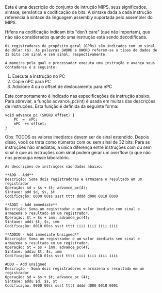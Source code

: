    Esta é uma descrição do conjunto de intrução MIPS, seus significados, sintaxe, semântica e codificação de bits. A sintaxe dada a cada instrução referencia à sintaxe da linguagem assembly suportada pelo assembler do MIPS. 

  Hífens na codificação indicam bits "don't care" (que não importam), que não são considerados quando uma instrução está sendo decodificada.  

	Os registradores de propósito geral (GPRs) são indicados com um sinal de dólar ($). As palavras SWORD e UWORD referem-se a tipos de dados de 32 bits com sinal e sem sinal, respectivamente.

	A maneira pela qual o processador executa uma instrução e avança seus contadores é a seguinte:

1. Execute a instrução no PC
2. Copie nPC para PC
3. Adicione 4 ou o offset de deslocamento para nPC

Este comportamento é indicado nas especificações de instrução abaixo. Para abreviar, a função advance_pc(int) é usada em muitas das descrições de instruções. Esta função é definida da seguinte forma:

	void advance_pc (SWORD offset) {   
		PC  =  nPC;  
		nPC  += offset;
	}

Obs: TODOS os valores imediatos devem ser de sinal estendido. Depois disso, você os trata como números com ou sem sinal de 32 bits. Para as instruções não imediatas, a única diferença entre instruções com ou sem sinal é que as instruções com sinal podem gerar um overflow (o que não nos preocupa nesse laboratório.

	As descrições de instruções são dadas abaixo:

	**ADD - Add**
	Descrição: Soma dois registradores e armazena o resultado em um registrador
	Operação: $d = $s + $t; advance_pc(4);
	Sintaxe: add $d, $s, $t
	Codificação: 0000 00ss ssst tttt dddd d000 0010 0000

	**ADDI - Add immediate**
	Descrição: Soma um registrador e um valor imediato com sinal e armazena o resultado em um registrador.
	Operação: $t = $s + imm; advance_pc(4);
	Sintaxe: addi $t, $s, imm
	Codificação: 0010 00ss ssst tttt iiii iiii iiii iiii

	**ADDIU - Add immediate Unsigned**
	Descrição: Soma um registrador e um valor imediato sem sinal e armazena o resultado em um registrador.
	Operação: $t = $s + imm; advance_pc(4);
	Sintaxe: addiu $t, $s, imm
	Codificação: 0010 01ss ssst tttt iiii iiii iiii iiii
	
	ADDU - Add unsigned 
	Descrição - Soma dois registradores e armazena o resultado em um registrador
	Operação: $d = $s + $t; advance_pc (4); 
	Sintaxe: addu $d, $s, $t 
	Codificação: 0000 00ss ssst tttt dddd d000 0010 0001

	
